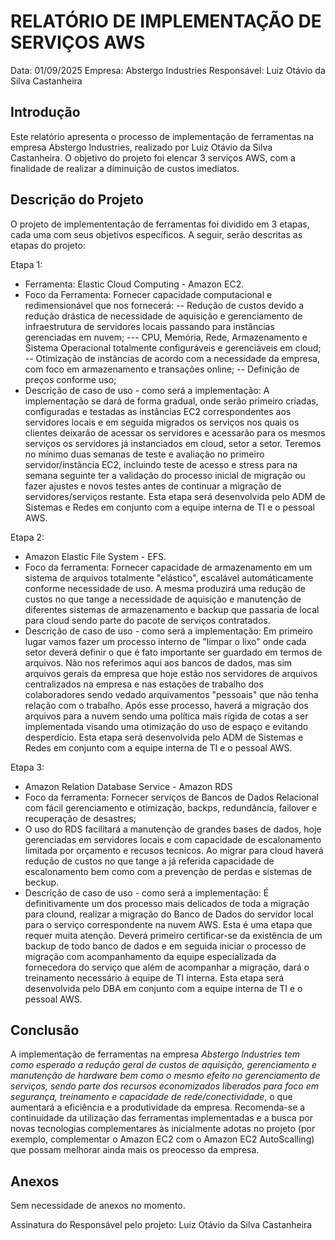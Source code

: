 # RELATÓRIO DE IMPLEMENTAÇÃO DE SERVIÇOS AWS

Data: 01/09/2025
Empresa: Abstergo Industries
Responsável: Luiz Otávio da Silva Castanheira

## Introdução
Este relatório apresenta o processo de implementação de ferramentas na empresa Abstergo Industries, realizado por Luiz Otávio da Silva Castanheira. O objetivo do projeto foi elencar 3 serviços AWS, com a finalidade de realizar a diminuição de custos imediatos.

## Descrição do Projeto
O projeto de implemententação de ferramentas foi dividido em 3 etapas, cada uma com seus objetivos específicos. A seguir, serão descritas as etapas do projeto:

Etapa 1:
- Ferramenta: Elastic Cloud Computing - Amazon EC2.
- Foco da Ferramenta: Fornecer capacidade computacional e redimensionável que nos fornecerá:
-- Redução de custos devido a redução drástica de necessidade de aquisição e gerenciamento de infraestrutura de servidores locais passando para instâncias gerenciadas em nuvem;
--- CPU, Memória, Rede, Armazenamento e Sistema Operacional totalmente configuráveis e gerenciáveis em cloud;
-- Otimização de instâncias de acordo com a necessidade da empresa, com foco em armazenamento e transações online;
-- Definição de preços conforme uso;
- Descrição de caso de uso - como será a implementação:
    A implementação se dará de forma gradual, onde serão primeiro criadas, configuradas e testadas as instâncias EC2 correspondentes aos servidores locais e em seguida migrados os serviços nos quais os clientes deixarão de acessar os servidores e acessarão para os mesmos serviços os servidores já instanciados em cloud, setor a setor. 
    Teremos no mínimo duas semanas de teste e avaliação no primeiro servidor/instância EC2, incluindo teste de acesso e stress para na semana seguinte ter a validação do processo inicial de migração ou fazer ajustes e novos testes antes de continuar a migração de servidores/serviços restante.
    Esta etapa será desenvolvida pelo ADM de Sistemas e Redes em conjunto com a equipe interna de TI e o pessoal AWS.

Etapa 2:
- Amazon Elastic File System - EFS.
- Foco da ferramenta: Fornecer capacidade de armazenamento em um sistema de arquivos totalmente "elástico", escalável automáticamente conforme necessidade de uso. A mesma produzirá uma redução de custos no que tange a necessidade de aquisição e manutenção de diferentes sistemas de armazenamento e backup que passaria de local para cloud sendo parte do pacote de serviços contratados.
- Descrição de caso de uso - como será a implementação:
    Em primeiro lugar vamos fazer um processo interno de "limpar o lixo" onde cada setor deverá definir o que é fato importante ser guardado em termos de arquivos. Não nos referimos aqui aos bancos de dados, mas sim arquivos gerais da empresa que hoje estão nos servidores de arquivos centralizados na empresa e nas estações de trabalho dos colaboradores sendo vedado arquivamentos "pessoais" que não tenha relação com o trabalho.
    Após esse processo, haverá a migração dos arquivos para a nuvem sendo uma política mais rígida de cotas a ser implementada visando uma otimização do uso de espaço e evitando desperdício.
    Esta etapa será desenvolvida pelo ADM de Sistemas e Redes em conjunto com a equipe interna de TI e o pessoal AWS.

Etapa 3:
- Amazon Relation Database Service - Amazon RDS
- Foco da ferramenta: Fornecer serviços de Bancos de Dados Relacional com fácil gerenciamento e otimização, backps, redundância, failover e recuperação de desastres;
- O uso do RDS facilitará a manutenção de grandes bases de dados, hoje gerenciadas em servidores locais e com capacidade de escalonamento limitada por orçamento e recusos tecnicos. Ao migrar para cloud haverá redução de custos no que tange a já referida capacidade de escalonamento bem como com a prevenção de perdas e sistemas de beckup. 
- Descrição de caso de uso - como será a implementação:
    É definitivamente um dos processo mais delicados de toda a migração para clound, realizar a migração do Banco de Dados do servidor local para o serviço correspondente na nuvem AWS. Esta é uma etapa que requer muita atenção.
    Deverá primeiro certificar-se da existência de um backup de todo banco de dados e em seguida iniciar o processo de migração com acompanhamento da equipe especializada da fornecedora do serviço que além de acompanhar a migração, dará o treinamento necessário à equipe de TI interna.
    Esta etapa será desenvolvida pelo DBA em conjunto com a equipe interna de TI e o pessoal AWS.

## Conclusão
A implementação de ferramentas na empresa *Abstergo Industries tem como esperado a redução geral de custos de aquisição, gerenciamento e manutenção de hardware bem como o mesmo efeito no gerenciamento de serviços, sendo parte dos recursos economizados liberados para foco em segurança, treinamento e capacidade de rede/conectividade*, o que aumentará a eficiência e a produtividade da empresa. 
Recomenda-se a continuidade da utilização das ferramentas implementadas e a busca por novas tecnologias complementares às inicialmente adotas no projeto (por exemplo, complementar o Amazon EC2 com o Amazon EC2 AutoScalling) que possam melhorar ainda mais os preocesso da empresa.

## Anexos
Sem necessidade de anexos no momento.

Assinatura do Responsável pelo projeto:
Luiz Otávio da Silva Castanheira